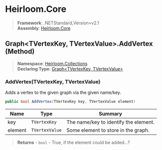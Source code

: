 # Heirloom.Core

> **Framework**: .NETStandard,Version=v2.1  
> **Assembly**: [Heirloom.Core][0]

## Graph\<TVertexKey, TVertexValue>.AddVertex (Method)

> **Namespace**: [Heirloom.Collections][0]  
> **Declaring Type**: [Graph\<TVertexKey, TVertexValue>][1]

### AddVertex(TVertexKey, TVertexValue)

Adds a vertex to the given graph via the given name/key.

```cs
public bool AddVertex(TVertexKey key, TVertexValue element)
```

| Name    | Type           | Summary                               |
|---------|----------------|---------------------------------------|
| key     | `TVertexKey`   | The name/key to identify the element. |
| element | `TVertexValue` | Some element to store in the graph.   |

> **Returns** - `bool` - True, if the element could be added...?

[0]: ../../../Heirloom.Core.md
[1]: ../Graph[TVertexKey,TVertexValue].md
